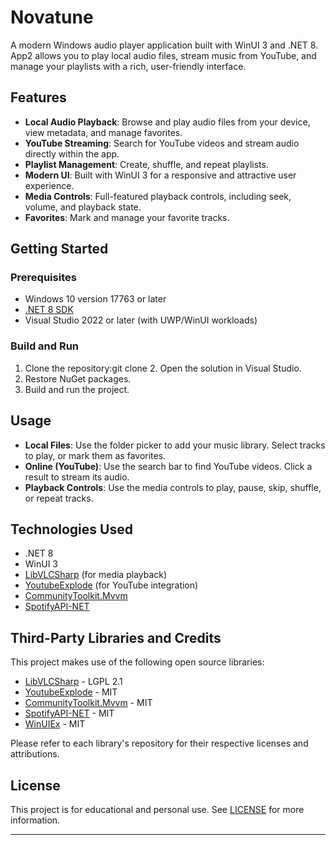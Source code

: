 # Novatune

A modern Windows audio player application built with WinUI 3 and .NET 8. App2 allows you to play local audio files, stream music from YouTube, and manage your playlists with a rich, user-friendly interface.

## Features

- **Local Audio Playback**: Browse and play audio files from your device, view metadata, and manage favorites.
- **YouTube Streaming**: Search for YouTube videos and stream audio directly within the app.
- **Playlist Management**: Create, shuffle, and repeat playlists.
- **Modern UI**: Built with WinUI 3 for a responsive and attractive user experience.
- **Media Controls**: Full-featured playback controls, including seek, volume, and playback state.
- **Favorites**: Mark and manage your favorite tracks.

## Getting Started

### Prerequisites
- Windows 10 version 17763 or later
- [.NET 8 SDK](https://dotnet.microsoft.com/download/dotnet/8.0)
- Visual Studio 2022 or later (with UWP/WinUI workloads)

### Build and Run
1. Clone the repository:git clone <your-repo-url>2. Open the solution in Visual Studio.
3. Restore NuGet packages.
4. Build and run the project.

## Usage
- **Local Files**: Use the folder picker to add your music library. Select tracks to play, or mark them as favorites.
- **Online (YouTube)**: Use the search bar to find YouTube videos. Click a result to stream its audio.
- **Playback Controls**: Use the media controls to play, pause, skip, shuffle, or repeat tracks.

## Technologies Used
- .NET 8
- WinUI 3
- [LibVLCSharp](https://github.com/videolan/libvlcsharp) (for media playback)
- [YoutubeExplode](https://github.com/Tyrrrz/YoutubeExplode) (for YouTube integration)
- [CommunityToolkit.Mvvm](https://github.com/CommunityToolkit/dotnet)
- [SpotifyAPI-NET](https://github.com/JohnnyCrazy/SpotifyAPI-NET)

## Third-Party Libraries and Credits
This project makes use of the following open source libraries:

- [LibVLCSharp](https://github.com/videolan/libvlcsharp) - LGPL 2.1
- [YoutubeExplode](https://github.com/Tyrrrz/YoutubeExplode) - MIT
- [CommunityToolkit.Mvvm](https://github.com/CommunityToolkit/dotnet) - MIT
- [SpotifyAPI-NET](https://github.com/JohnnyCrazy/SpotifyAPI-NET) - MIT
- [WinUIEx](https://github.com/dotMorten/WinUIEx) - MIT

Please refer to each library's repository for their respective licenses and attributions.

## License
This project is for educational and personal use. See [LICENSE](LICENSE) for more information.

---